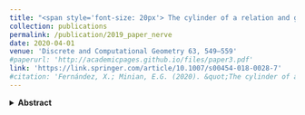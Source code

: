 ```yaml
---
title: "<span style='font-size: 20px'> The cylinder of a relation and generalized versions of the Nerve Theorem"
collection: publications
permalink: /publication/2019_paper_nerve
date: 2020-04-01
venue: 'Discrete and Computational Geometry 63, 549–559'
#paperurl: 'http://academicpages.github.io/files/paper3.pdf'
link: 'https://link.springer.com/article/10.1007/s00454-018-0028-7'
#citation: 'Fernández, X.; Minian, E.G. (2020). &quot;The cylinder of a relation and generalized versions of the Nerve Theorem.&quot; <i>Discrete and Computational Geometry</i>. 63, pages 549–559.'
---
```

<details>
<summary><strong>Abstract</strong></summary>
<p style="font-size:11pt;">
(with E.G. Minian) <span style="font-style:italic"> We introduce the notion of cylinder of a relation in the context of posets, extending the 
construction of the mapping cylinder. We establish a local-to-global
 result for relations, generalizing Quillen's Theorem A for order preserving maps,
 and derive novel formulations of the classical Nerve Theorem for posets and 
simplicial complexes, suitable for covers with not necessarily contractible 
intersections.</span>
</p>
</details>